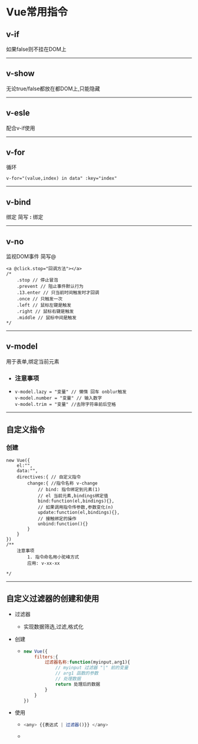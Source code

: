 # Vue常用指令

## v-if

如果false则不挂在DOM上

---

## v-show 

无论true/false都放在都DOM上,只能隐藏

---

## v-esle

配合v-if使用

---

## v-for

循环

```vue
v-for="(value,index) in data" :key="index"
```

---

## v-bind

绑定 简写 **:** 绑定

---

## v-no

监视DOM事件  简写@

```vue
<a @click.stop="回调方法"></a>
/*
	.stop // 停止冒泡
	.prevent // 阻止事件默认行为
	.13.enter // 只当前时间触发时才回调
	.once // 只触发一次
	.left // 鼠标左键是触发
	.right // 鼠标右键是触发
	.middle // 鼠标中间是触发
*/
```

---

## v-model

用于表单,绑定当前元素

- ### 注意事项

- ```vue
  v-model.lazy = "变量" // 懒惰 回车 onblur触发
  v-model.number = "变量" // 输入数字
  v-model.trim = "变量" //去除字符串前后空格
  ```

---

## 自定义指令

### 创建

```vue
new Vue({
	el:"",
	data:"",
	directives:{ // 自定义指令
		change:{ //指令名称 v-change
			// bind: 指令绑定到元素(1)
			// el 当前元素,bindings绑定值
			bind:function(el,bindings){},
			// 如果调用指令传参数,参数变化(n)
			update:function(el,bindings){},
			// 接触绑定的操作
			unbind:function(){}
		}
	}
})
/**
	注意事项
		1. 指令命名用小驼峰方式
		应用: v-xx-xx

*/
```

---

## 自定义过滤器的创建和使用

- 过滤器

  - 实现数据筛选,过滤,格式化

- 创建

  - ```javascript
    new Vue({
        filters:{
            过滤器名称:function(myinput,arg1){
                // myinput 过滤器 "|" 前的变量
                // arg1 函数的参数
                // 处理数据
                return 处理后的数据
            }
        }
    })
    ```

- 使用

  - ```javascript
    <any> {{表达式 | 过滤器()}} </any>
    ```

  - 
